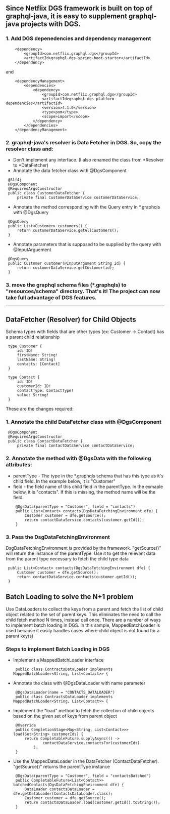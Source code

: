 ## Since Netflix DGS framework is built on top of graphql-java, it is easy to supplement graphql-java projects with DGS.

### 1. Add DGS depenedencies and dependency management
```
    <dependency>
        <groupId>com.netflix.graphql.dgs</groupId>
        <artifactId>graphql-dgs-spring-boot-starter</artifactId>
    </dependency>
```

and

```
    <dependencyManagement>
        <dependencies>
            <dependency>
                <groupId>com.netflix.graphql.dgs</groupId>
                <artifactId>graphql-dgs-platform-dependencies</artifactId>
                <version>4.1.0</version>
                <type>pom</type>
                <scope>import</scope>
            </dependency>
        </dependencies>
    </dependencyManagement>
```   

### 2. graphql-java's resolver is Data Fetcher in DGS. So, copy the resolver class and:
   - Don't implement any interface. (I also renamed the class from *Resolver to *DataFetcher)
   - Annotate the data fetcher class with @DgsComponent
   ```
    @Slf4j
    @DgsComponent
    @RequiredArgsConstructor
    public class CustomerDataFetcher {
        private final CustomerDataService customerDataService;
   ```   
   - Annotate the method corresponding with the Query entry in *.graphqls with @DgsQuery
   ```
    @DgsQuery
    public List<Customer> customers() {
        return customerDataService.getAllCustomers();
    }
   ```
   - Annotate parameters that is supposed to be supplied by the query with @InputArguement
   ```
    @DgsQuery
    public Customer customer(@InputArgument String id) {
        return customerDataService.getCustomer(id);
    }
   ```

### 3. move the graphql schema files (*.graphqls) to "resources/schema" directory. That's it! The project can now take full advantage of DGS features.  
  
- - -  

## DataFetcher (Resolver) for Child Objects
Schema types with fields that are other types (ex: Customer -> Contact) has a parent child relationship
   ```
    type Customer {
        id: ID!
        firstName: String!
        lastName: String!
        contacts: [Contact]
    }
    
    type Contact {
        id: ID!
        customerId: ID!
        contactType: ContactType!
        value: String!
    }
   ```
These are the changes required:
### 1. Annotate the child DataFetcher class with @DgsComponent
   ```
    @DgsComponent
    @RequiredArgsConstructor
    public class ContactDataFetcher {
        private final ContactDataService contactDataService;
   ```

### 2. Annotate the method with @DgsData with the following attributes:
- parentType - The type in the *.graphqls schema that has this type as it's child field. In the example below, it is "Customer"
- field - the field name of this child field in the parentType. In the exmaple below, it is "contacts". If this is missing, the method name will be the field
   ```
    @DgsData(parentType = "Customer", field = "contacts")
    public List<Contact> contacts(DgsDataFetchingEnvironment dfe) {
        Customer customer = dfe.getSource();
        return contactDataService.contacts(customer.getId());
    }
   ```

### 3. Pass the DsgDataFetchingEnvironment
   DsgDataFetchingEnvironment is provided by the framework. "getSource()" will return the instance of the parentType.
   Use it to get the relevant data from the parent type necessary to fetch the child type data
   ```
    public List<Contact> contacts(DgsDataFetchingEnvironment dfe) {
        Customer customer = dfe.getSource();
        return contactDataService.contacts(customer.getId());
    }
   ```

## Batch Loading to solve the N+1 problem
Use DataLoaders to collect the keys from a parent and fetch the list of child object related to the set of parent keys.
This eliminates the need to call the child fetch method N times, instead call once.
There are a number of ways to implement batch loading in DGS. In this sample, MappedBatchLoader is used because it easily handles cases where child object is not found for a parent key(s)

### Steps to implement Batch Loading in DGS

- Implement a MappedBatchLoader interface
   ```
    public class ContractsDataLoader implements MappedBatchLoader<String, List<Contact>> {
   ```
- Annotate the class with @DgsDataLoader with name parameter
   ```
    @DgsDataLoader(name = "CONTACTS_DATALOADER")
    public class ContractsDataLoader implements MappedBatchLoader<String, List<Contact>> {
   ```
- Implement the "load" method to fetch the collection of child objects based on the given set of keys from parent object
   ```
    @Override
    public CompletionStage<Map<String, List<Contact>>> load(Set<String> customerIds) {
        return CompletableFuture.supplyAsync(() ->
                contactDataService.contactsFor(customerIds)
            );
    }
   ```
- Use the MappedDataLoader in the DataFetcher (ContactDataFetcher). "getSource()" returns the parentType instance
   ```
    @DgsData(parentType = "Customer", field = "contactsBatched")
    public CompletableFuture<List<Contact>> batchedContacts(DgsDataFetchingEnvironment dfe) {
        DataLoader contactsDataLoader = dfe.getDataLoader(ContactsDataLoader.class);
        Customer customer = dfe.getSource();
        return contactsDataLoader.load(customer.getId().toString());
    }
   ```
